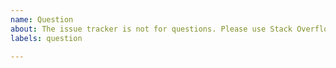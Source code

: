 ```yaml
---
name: Question
about: The issue tracker is not for questions. Please use Stack Overflow or other resources for help.
labels: question

---
```


<!-- 🚨 STOP 🚨 STOP 🚨 STOP 🚨

THE ISSUE TRACKER IS NOT FOR QUESTIONS.

DO NOT CREATE A NEW ISSUE TO ASK A QUESTION.

Please use one of the following resources for help:

**Questions**

- https://stackoverflow.com/tags/loopbackjs
- https://groups.google.com/forum/#!forum/loopbackjs
- https://gitter.im/strongloop/loopback

-->
